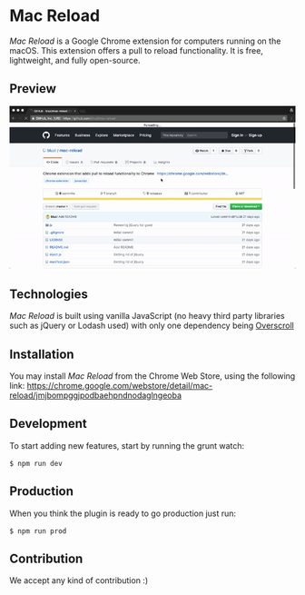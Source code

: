# Mac Reload
*Mac Reload* is a Google Chrome extension for computers running on the macOS. This extension offers a pull to reload functionality. It is free, lightweight, and fully open-source.

## Preview
![](preview.gif)

## Technologies
*Mac Reload* is built using vanilla JavaScript (no heavy third party libraries such as jQuery or Lodash used) with only one dependency being [Overscroll](https://github.com/bluzi/overscroll)

## Installation
You may install *Mac Reload* from the Chrome Web Store, using the following link: https://chrome.google.com/webstore/detail/mac-reload/jmjbompggjpodbaehpndnodaglngeoba

## Development
To start adding new features, start by running the grunt watch:

```
$ npm run dev
```

## Production
When you think the plugin is ready to go production just run:


```
$ npm run prod
```

## Contribution
We accept any kind of contribution :) 
